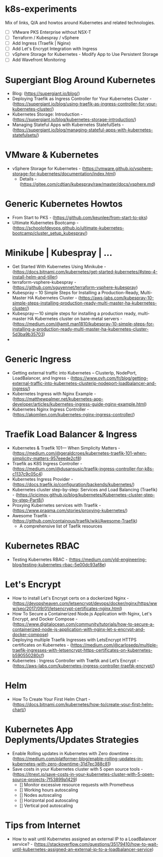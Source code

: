 # k8s-experiments
Mix of links, Q/A and howtos around Kubernetes and related technologies.

- [ ] VMware PKS Enterprise without NSX-T
- [ ] Terraform / Kubespray / vSphere
- [ ] Add Ingress (Traefik | Nginx)
- [ ] Add Let's Encrypt Integration with Ingress 
- [ ] vSphere Storage for Kubernetes - Modify App to Use Persistent Storage
- [ ] Add Wavefront Monitoring

# Supergiant Blog Around Kubernetes
- Blog: (https://supergiant.io/blog/)
- Deploying Traefik as Ingress Controller for Your Kubernetes Cluster - (https://supergiant.io/blog/using-traefik-as-ingress-controller-for-your-kubernetes-cluster/)
- Kubernetes Storage: Introduction - (https://supergiant.io/blog/kubernetes-storage-introduction/)
- Managing Stateful Apps with Kubernetes StatefulSets - (https://supergiant.io/blog/managing-stateful-apps-with-kubernetes-statefulsets/)

# VMware & Kubernetes
- vSphere Storage for Kubernetes - (https://vmware.github.io/vsphere-storage-for-kubernetes/documentation/index.html)
  - Details - (https://gitee.com/cdtian/kubespray/raw/master/docs/vsphere.md)

# Generic Kubernetes Howtos
- From Start to PKS - (https://github.com/keunlee/from-start-to-pks)
- Ultimate Kubernetes Bootcamp - (https://schoolofdevops.github.io/ultimate-kubernetes-bootcamp/cluster_setup_kubespray/)

# Minikube | Kubespray | ...

- Get Started With Kubernetes Using Minikube - (https://docs.bitnami.com/kubernetes/get-started-kubernetes/#step-4-install-helm-and-tiller)
- terraform-vsphere-kubespray - (https://github.com/sguyennet/terraform-vsphere-kubespray)
- Kubespray – 10 Simple Steps for Installing a Production-Ready, Multi-Master HA Kubernetes Cluster - (https://aws-labs.com/kubespray-10-simple-steps-installing-production-ready-multi-master-ha-kubernetes-cluster/)
- Kubespray — 10 simple steps for installing a production ready, multi-master HA Kubernetes cluster on bare-metal servers - (https://medium.com/@amit.man1810/kubespray-10-simple-steps-for-installing-a-production-ready-multi-master-ha-kubernetes-cluster-5d3ba9b35703)
- 

# Generic Ingress
- Getting external traffic into Kubernetes – ClusterIp, NodePort, LoadBalancer, and Ingress - (https://www.ovh.com/fr/blog/getting-external-traffic-into-kubernetes-clusterip-nodeport-loadbalancer-and-ingress/)
- Kubernetes Ingress with Nginx Example - (https://matthewpalmer.net/kubernetes-app-developer/articles/kubernetes-ingress-guide-nginx-example.html)
- Kubernetes Nginx Ingress Controller - (https://akomljen.com/kubernetes-nginx-ingress-controller/)

# Traefik Load Balancer & Ingress
- Kubernetes & Traefik 101— When Simplicity Matters - (https://medium.com/@geraldcroes/kubernetes-traefik-101-when-simplicity-matters-957eeede2cf8)
- Traefik as K8S Ingress Controller - (https://medium.com/@dusansusic/traefik-ingress-controller-for-k8s-c1137c9c05c4)
- Kubernetes Ingress Provider - (https://docs.traefik.io/configuration/backends/kubernetes/)
- Kubernetes cluster step-by-step: Services and Load Balancing (Traefik) - (https://icicimov.github.io/blog/kubernetes/Kubernetes-cluster-step-by-step-Part8/)
- Proxying Kubernetes services with Traefik - (https://www.praqma.com/stories/proxying-kubernetes/)
- Awesome Traefik - (https://github.com/containous/traefik/wiki/Awesome-Traefik)
  - A comprehensive list of Taefik resources

# Kubernetes RBAC
- Testing Kubernetes RBAC - (https://medium.com/yld-engineering-blog/testing-kubernetes-rbac-5e00dc93af8e)

# Let's Encrypt
- How to install Let's Encrypt certs on a dockerized Nginx - (https://devopsheaven.com/letsencrypt/devops/docker/nginx/https/www/seo/2017/09/01/letsencrypt-certificates-nginx.html)
- How To Secure a Containerized Node.js Application with Nginx, Let's Encrypt, and Docker Compose - (https://www.digitalocean.com/community/tutorials/how-to-secure-a-containerized-node-js-application-with-nginx-let-s-encrypt-and-docker-compose)
- Deploying multiple Traefik Ingresses with LetsEncrypt HTTPS certificates on Kubernetes - (https://medium.com/@carlosedp/multiple-traefik-ingresses-with-letsencrypt-https-certificates-on-kubernetes-b590550280cf)
- Kubernetes : Ingress Controller with Træfɪk and Let’s Encrypt - (https://aws-labs.com/kubernetes-ingress-controller-traefɪk-encrypt/)

# Helm
- How To Create Your First Helm Chart - (https://docs.bitnami.com/kubernetes/how-to/create-your-first-helm-chart/)

# Kubernetes App Deplyments/Updates Strategies
- Enable Rolling updates in Kubernetes with Zero downtime - (https://medium.com/platformer-blog/enable-rolling-updates-in-kubernetes-with-zero-downtime-31d7ec388c81)
- Save costs in your Kubernetes cluster with 5 open source tools - (https://itnext.io/save-costs-in-your-kubernetes-cluster-with-5-open-source-projects-7f53899a1429)
  - [] Monitor excessive resource requests with Prometheus
  - [] Working hours autoscaling
  - [] Nodes autoscaling
  - [] Horizontal pod autoscaling
  - [] Vertical pod autoscaling
  
# Tips from Internet
- How to wait until Kubernetes assigned an external IP to a LoadBalancer service? - (https://stackoverflow.com/questions/35179410/how-to-wait-until-kubernetes-assigned-an-external-ip-to-a-loadbalancer-service)
